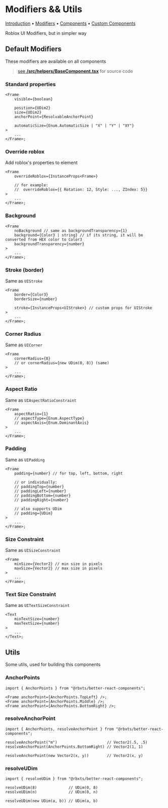# Modifiers && Utils

[Introduction](1_Introduction.md) • <u>Modifiers</u> • [Components](3_Components.md) • [Custom Components](4_Custom_Components.md)

Roblox UI Modifiers, but in simpler way

## Default Modifiers

These modifiers are available on all components
> [see **/src/helpers/BaseComponent.tsx**](../src/helpers/BaseComponent.tsx) for source code

### Standard properties

```tsx
<Frame
	visible={boolean}

	position={UDim2}
	size={UDim2}
    anchorPoint={ResolvableAnchorPoint}

	automaticSize={Enum.AutomaticSize | "X" | "Y" | "XY"}
>
	...
</Frame>;
```

### Override roblox

Add roblox's properties to element

```tsx
<Frame
	overrideRoblox={InstanceProps<Frame>}

	// for example:
	//  overrideRoblox={{ Rotation: 12, Style: ..., ZIndex: 5}}
>
	...
</Frame>;
```

### Background

```tsx
<Frame
	noBackground // same as backgroundTransparency={1}
	background={Color3 | string} // if its string, it will be converted from HEX color to Color3
	backgroundTransparency={number}
>
	...
</Frame>;
```

### Stroke (border)

Same as `UIStroke`

```tsx
<Frame
	border={Color3}
	borderSize={number}

	stroke={InstanceProps<UIStroke>} // custom props for UIStroke
>
	...
</Frame>;
```

### Corner Radius

Same as `UICorner`

```tsx
<Frame
	cornerRadius={8}
	// or cornerRadius={new UDim(0, 8)} (same)
>
	...
</Frame>;
```

### Aspect Ratio

Same as `UIAspectRatioConstraint`

```tsx
<Frame
	aspectRatio={1}
	// aspectType={Enum.AspectType}
	// aspectAxis={Enum.DominantAxis}
>
	...
</Frame>;
```

### Padding

Same as `UIPadding`

```tsx
<Frame
	padding={number} // for top, left, bottom, right

	// or individually:
	// paddingTop={number}
	// paddingLeft={number}
	// paddingBottom={number}
	// paddingRight={number}

	// also supports UDim
	// padding={UDim}
>
	...
</Frame>;
```

### Size Constraint

Same as `UISizeConstraint`

```tsx
<Frame
	minSize={Vector2} // min size in pixels
	maxSize={Vector2} // max size in pixels
>
	...
</Frame>;
```

### Text Size Constraint

Same as `UITextSizeConstraint`

```tsx
<Text
	minTextSize={number} 
	maxTextSize={number}
>
	...
</Text>;
```

## Utils

Some utils, used for building this components

### AnchorPoints

```tsx
import { AnchorPoints } from "@rbxts/better-react-components";

<Frame anchorPoint={AnchorPoints.TopLeft} />;
<Frame anchorPoint={AnchorPoints.Middle} />;
<Frame anchorPoint={AnchorPoints.BottomRight} />;
```

### resolveAnchorPoint

```tsx
import { AnchorPoints, resolveAnchorPoint } from "@rbxts/better-react-components";

resolveAnchorPoint("m")                      // Vector2(.5, .5)
resolveAnchorPoint(AnchorPoints.BottomRight) // Vector2(1, 1)

resolveAnchorPoint(new Vector2(x, y))        // Vector2(x, y)
```

### resolveUDim

```tsx
import { resolveUDim } from "@rbxts/better-react-components";

resolveUDim(8)              // UDim(0, 8)
resolveUDim(n)              // UDim(0, n)

resolveUDim(new UDim(a, b)) // UDim(a, b)  

```
